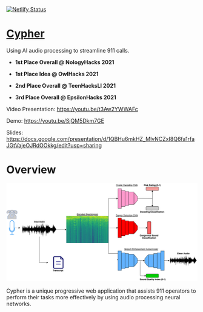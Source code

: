[![Netlify Status](https://api.netlify.com/api/v1/badges/daef6d8b-413c-4ea0-a470-0249e6386f9f/deploy-status)](https://app.netlify.com/sites/cypherai/deploys)

# [Cypher](https://cypherai.tech/)

Using AI audio processing to streamline 911 calls.

- **1st Place Overall @ NologyHacks 2021**

- **1st Place Idea @ OwlHacks 2021**

- **2nd Place Overall @ TeenHacksLI 2021**

- **3rd Place Overall @ EpsilonHacks 2021**

Video Presentation: https://youtu.be/t3Aw2YWWAFc

Demo: https://youtu.be/SjQM5Dkm7GE

Slides: https://docs.google.com/presentation/d/1QBHu6mkHZ_MlvNCZxI8Q6fa1rfaJGtVajeOJRdOOkkg/edit?usp=sharing

# Overview

![](https://github.com/ayaanzhaque/Cypher/blob/main/images/cypher.png?raw=true)

Cypher is a unique progressive web application that assists 911 operators to perform their tasks more effectively by using audio processing neural networks.
